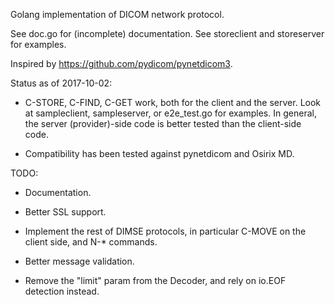 Golang implementation of DICOM network protocol.

See doc.go for (incomplete) documentation.  See storeclient and storeserver for
examples.

Inspired by https://github.com/pydicom/pynetdicom3.

Status as of 2017-10-02:

- C-STORE, C-FIND, C-GET work, both for the client and the server. Look at
  sampleclient, sampleserver, or e2e_test.go for examples.  In general, the
  server (provider)-side code is better tested than the client-side code.

- Compatibility has been tested against pynetdicom and Osirix MD.

TODO:

- Documentation.

- Better SSL support.

- Implement the rest of DIMSE protocols, in particular C-MOVE on the client
  side, and N-* commands.

- Better message validation.

- Remove the "limit" param from the Decoder, and rely on io.EOF detection instead.
